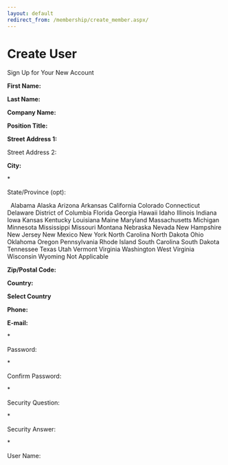 ```yaml
---
layout: default
redirect_from: /membership/create_member.aspx/
---
```


# Create User

Sign Up for Your New Account

**First Name:**

**Last Name:**

**Company Name:**

**Position Title:**

**Street Address 1:**

Street Address 2:

**City:**

\*

State/Province (opt):

  Alabama Alaska Arizona Arkansas California Colorado Connecticut
Delaware District of Columbia Florida Georgia Hawaii Idaho Illinois
Indiana Iowa Kansas Kentucky Louisiana Maine Maryland Massachusetts
Michigan Minnesota Mississippi Missouri Montana Nebraska Nevada New
Hampshire New Jersey New Mexico New York North Carolina North Dakota
Ohio Oklahoma Oregon Pennsylvania Rhode Island South Carolina South
Dakota Tennessee Texas Utah Vermont Virginia Washington West Virginia
Wisconsin Wyoming Not Applicable

**Zip/Postal Code:**

**Country:**

**Select Country**

**Phone:**

**E-mail:**

\*

Password:

\*

Confirm Password:

\*

Security Question:

\*

Security Answer:

\*

User Name:
